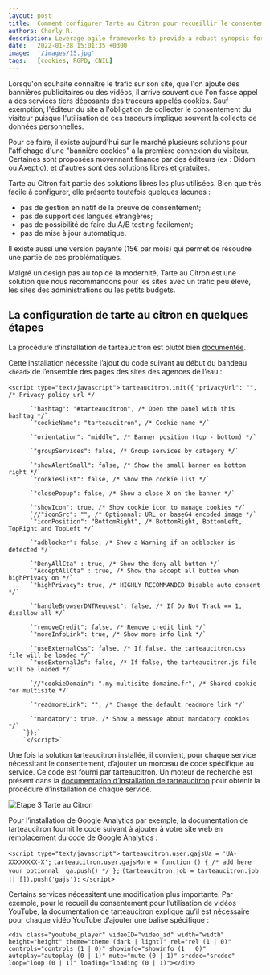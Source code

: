 ```yaml
---
layout: post
title:  Comment configurer Tarte au Citron pour recueillir le consentement ?
authors: Charly R.
description: Leverage agile frameworks to provide a robust synopsis for high level overviews. Iterative a...
date:   2022-01-28 15:01:35 +0300
image:  '/images/15.jpg'
tags:   [cookies, RGPD, CNIL]
---
```


Lorsqu'on souhaite connaître le trafic sur son site, que l'on ajoute des bannières publicitaires ou des vidéos, il arrive souvent que l'on fasse appel à des services tiers déposants des traceurs appelés cookies. Sauf exemption, l'éditeur du site a l'obligation de collecter le consentement du visiteur puisque l'utilisation de ces traceurs implique souvent la collecte de données personnelles.

Pour ce faire, il existe aujourd'hui sur le marché plusieurs solutions pour l'affichage d'une "bannière cookies" à la première connexion du visiteur. Certaines sont proposées moyennant finance par des éditeurs (ex : Didomi ou Axeptio), et d'autres sont des solutions libres et gratuites. 

Tarte au Citron fait partie des solutions libres les plus utilisées. Bien que très facile à configurer, elle présente toutefois quelques lacunes :
- pas de gestion en natif de la preuve de consentement;
- pas de support des langues étrangères;
- pas de possibilité de faire du A/B testing facilement;
- pas de mise à jour automatique.

Il existe aussi une version payante (15€ par mois) qui permet de  résoudre une partie de ces problématiques.

Malgré un design pas au top de la modernité, Tarte au Citron est une solution que nous recommandons pour les sites avec un trafic peu élevé, les sites des administrations ou les petits budgets.

## La configuration de tarte au citron en quelques étapes

La procédure d’installation de tarteaucitron est plutôt bien [documentée](https://tarteaucitron.io/fr/install/).

Cette installation nécessite l’ajout du code suivant au début du bandeau `<head>` de l’ensemble des pages des sites des agences de l’eau :

<script type="text/javascript" src="/tarteaucitron/tarteaucitron.js"></script>

`<script type="text/javascript">`
        `tarteaucitron.init({`
    	  `"privacyUrl": "", /* Privacy policy url */`

    	  `"hashtag": "#tarteaucitron", /* Open the panel with this hashtag */`
    	  `"cookieName": "tarteaucitron", /* Cookie name */`
    
    	  `"orientation": "middle", /* Banner position (top - bottom) */`
       
          `"groupServices": false, /* Group services by category */`
                           
    	  `"showAlertSmall": false, /* Show the small banner on bottom right */`
    	  `"cookieslist": false, /* Show the cookie list */`
                           
          `"closePopup": false, /* Show a close X on the banner */`

          `"showIcon": true, /* Show cookie icon to manage cookies */`
          `//"iconSrc": "", /* Optionnal: URL or base64 encoded image */`
          `"iconPosition": "BottomRight", /* BottomRight, BottomLeft, TopRight and TopLeft */`

    	  `"adblocker": false, /* Show a Warning if an adblocker is detected */`
                           
          `"DenyAllCta" : true, /* Show the deny all button */`
          `"AcceptAllCta" : true, /* Show the accept all button when highPrivacy on */`
          `"highPrivacy": true, /* HIGHLY RECOMMANDED Disable auto consent */`
                           
    	  `"handleBrowserDNTRequest": false, /* If Do Not Track == 1, disallow all */`

    	  `"removeCredit": false, /* Remove credit link */`
    	  `"moreInfoLink": true, /* Show more info link */`

          `"useExternalCss": false, /* If false, the tarteaucitron.css file will be loaded */`
          `"useExternalJs": false, /* If false, the tarteaucitron.js file will be loaded */`

    	  `//"cookieDomain": ".my-multisite-domaine.fr", /* Shared cookie for multisite */`
                          
          `"readmoreLink": "", /* Change the default readmore link */`

          `"mandatory": true, /* Show a message about mandatory cookies */`
        `});`
        `</script>`

Une fois la solution tarteaucitron installée, il convient, pour chaque service nécessitant le consentement, d’ajouter un morceau de code spécifique au service. Ce code est fourni par tarteaucitron. Un moteur de recherche est présent dans la [documentation d’installation de tarteaucitron](https://tarteaucitron.io/fr/install/) pour obtenir la procédure d’installation de chaque service.

![Etape 3 Tarte au Citron](https://astraporta.com/assets/images/2.PNG)

Pour l’installation de Google Analytics par exemple, la documentation de tarteaucitron fournit le code suivant à ajouter à votre site web en remplacement du code de Google Analytics :

`<script type="text/javascript">`
`tarteaucitron.user.gajsUa = 'UA-XXXXXXXX-X';`
`tarteaucitron.user.gajsMore = function () { /* add here your optionnal _ga.push() */ };`
`(tarteaucitron.job = tarteaucitron.job || []).push('gajs');`
`</script>`

Certains services nécessitent une modification plus importante. Par exemple, pour le recueil du consentement pour l’utilisation de vidéos YouTube, la documentation de tarteaucitron explique qu’il est nécessaire pour chaque vidéo YouTube d’ajouter une balise spécifique :

`<div class="youtube_player" videoID="video_id" width="width" height="height" theme="theme (dark | light)" rel="rel (1 | 0)" controls="controls (1 | 0)" showinfo="showinfo (1 | 0)" autoplay="autoplay (0 | 1)" mute="mute (0 | 1)" srcdoc="srcdoc" loop="loop (0 | 1)" loading="loading (0 | 1)"></div>`